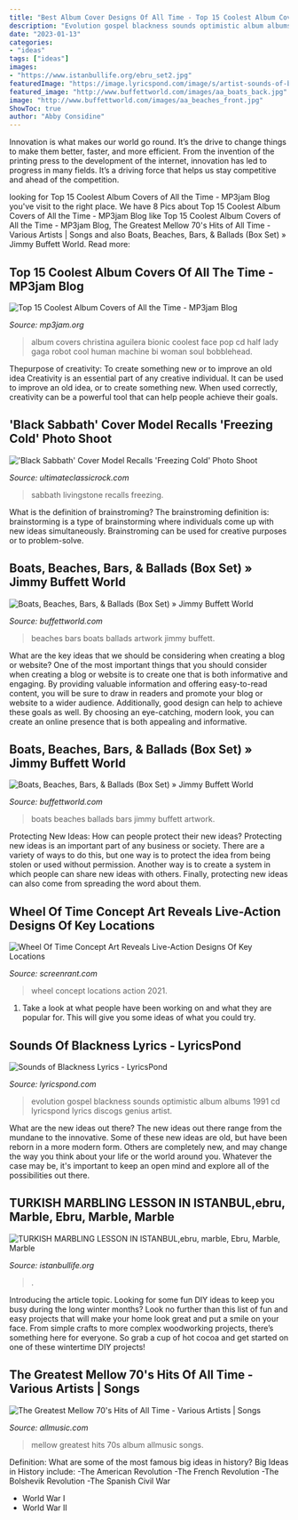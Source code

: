 ```yaml
---
title: "Best Album Cover Designs Of All Time - Top 15 Coolest Album Covers Of All The Time"
description: "Evolution gospel blackness sounds optimistic album albums 1991 cd lyricspond lyrics discogs genius artist"
date: "2023-01-13"
categories:
- "ideas"
tags: ["ideas"]
images:
- "https://www.istanbullife.org/ebru_set2.jpg"
featuredImage: "https://image.lyricspond.com/image/s/artist-sounds-of-blackness/album-the-evolution-of-gospel/cd-cover.jpg"
featured_image: "http://www.buffettworld.com/images/aa_boats_back.jpg"
image: "http://www.buffettworld.com/images/aa_beaches_front.jpg"
ShowToc: true
author: "Abby Considine"
---
```



Innovation is what makes our world go round. It’s the drive to change things to make them better, faster, and more efficient. From the invention of the printing press to the development of the internet, innovation has led to progress in many fields. It’s a driving force that helps us stay competitive and ahead of the competition.

	

		
looking for Top 15 Coolest Album Covers of All the Time - MP3jam Blog you've visit to the right place. We have 8 Pics about Top 15 Coolest Album Covers of All the Time - MP3jam Blog like Top 15 Coolest Album Covers of All the Time - MP3jam Blog, The Greatest Mellow 70&#039;s Hits of All Time - Various Artists | Songs and also Boats, Beaches, Bars, &amp; Ballads (Box Set) » Jimmy Buffett World. Read more:
		
    
## Top 15 Coolest Album Covers Of All The Time - MP3jam Blog

<img loading=lazy src="http://www.mp3jam.org/blog/wp-content/uploads/2014/05/d-face-for-christina-aguilera-bionic-album-cover.jpg" onerror="this.onerror=null;this.src='https://tse4.mm.bing.net/th?id=OIP.ivhULbsVycp77lKgwQV9CgHaHd&amp;pid=15.1';" alt="Top 15 Coolest Album Covers of All the Time - MP3jam Blog">

_Source: mp3jam.org_

>album covers christina aguilera bionic coolest face pop cd half lady gaga robot cool human machine bi woman soul bobblehead. 

	

Thepurpose of creativity: To create something new or to improve an old idea
Creativity is an essential part of any creative individual. It can be used to improve an old idea, or to create something new. When used correctly, creativity can be a powerful tool that can help people achieve their goals.

    
## &#039;Black Sabbath&#039; Cover Model Recalls &#039;Freezing Cold&#039; Photo Shoot

<img loading=lazy src="https://townsquare.media/site/295/files/2020/02/Black-Sabbath-Vertigo.jpg?w=1200&amp;h=0&amp;zc=1&amp;s=0&amp;a=t&amp;q=89" onerror="this.onerror=null;this.src='https://tse4.mm.bing.net/th?id=OIP.RpO22PdVW09TnbUDRnt2mgHaE8&amp;pid=15.1';" alt="&#039;Black Sabbath&#039; Cover Model Recalls &#039;Freezing Cold&#039; Photo Shoot">

_Source: ultimateclassicrock.com_

>sabbath livingstone recalls freezing. 

	

What is the definition of brainstroming?
The brainstroming definition is:
brainstorming is a type of brainstorming where individuals come up with new ideas simultaneously. Brainstroming can be used for creative purposes or to problem-solve.

    
## Boats, Beaches, Bars, &amp; Ballads (Box Set) » Jimmy Buffett World

<img loading=lazy src="http://www.buffettworld.com/images/aa_beaches_front.jpg" onerror="this.onerror=null;this.src='https://tse3.mm.bing.net/th?id=OIP.DzErOjIKTZFpwvIHKxGCGAHaHc&amp;pid=15.1';" alt="Boats, Beaches, Bars, &amp; Ballads (Box Set) » Jimmy Buffett World">

_Source: buffettworld.com_

>beaches bars boats ballads artwork jimmy buffett. 

	

What are the key ideas that we should be considering when creating a blog or website?
One of the most important things that you should consider when creating a blog or website is to create one that is both informative and engaging. By providing valuable information and offering easy-to-read content, you will be sure to draw in readers and promote your blog or website to a wider audience. Additionally, good design can help to achieve these goals as well. By choosing an eye-catching, modern look, you can create an online presence that is both appealing and informative.

    
## Boats, Beaches, Bars, &amp; Ballads (Box Set) » Jimmy Buffett World

<img loading=lazy src="http://www.buffettworld.com/images/aa_boats_back.jpg" onerror="this.onerror=null;this.src='https://tse3.mm.bing.net/th?id=OIP.m0yq2wS-gw__Zi7PyYl83QHaGX&amp;pid=15.1';" alt="Boats, Beaches, Bars, &amp; Ballads (Box Set) » Jimmy Buffett World">

_Source: buffettworld.com_

>boats beaches ballads bars jimmy buffett artwork. 

	

Protecting New Ideas: How can people protect their new ideas?
Protecting new ideas is an important part of any business or society. There are a variety of ways to do this, but one way is to protect the idea from being stolen or used without permission. Another way is to create a system in which people can share new ideas with others. Finally, protecting new ideas can also come from spreading the word about them.

    
## Wheel Of Time Concept Art Reveals Live-Action Designs Of Key Locations

<img loading=lazy src="https://static1.srcdn.com/wordpress/wp-content/uploads/2021/01/Wheel-of-Time-Concept-Art.jpg" onerror="this.onerror=null;this.src='https://tse2.mm.bing.net/th?id=OIP.mHo_tEbqFiU30oifOnvhbwHaDt&amp;pid=15.1';" alt="Wheel Of Time Concept Art Reveals Live-Action Designs Of Key Locations">

_Source: screenrant.com_

>wheel concept locations action 2021. 

	

1. Take a look at what people have been working on and what they are popular for. This will give you some ideas of what you could try. 

    
## Sounds Of Blackness Lyrics - LyricsPond

<img loading=lazy src="https://image.lyricspond.com/image/s/artist-sounds-of-blackness/album-the-evolution-of-gospel/cd-cover.jpg" onerror="this.onerror=null;this.src='https://tse1.mm.bing.net/th?id=OIP.AzODdqasgg4KJoJXBZW7QQHaHZ&amp;pid=15.1';" alt="Sounds of Blackness Lyrics - LyricsPond">

_Source: lyricspond.com_

>evolution gospel blackness sounds optimistic album albums 1991 cd lyricspond lyrics discogs genius artist. 

	

What are the new ideas out there?
The new ideas out there range from the mundane to the innovative. Some of these new ideas are old, but have been reborn in a more modern form. Others are completely new, and may change the way you think about your life or the world around you. Whatever the case may be, it's important to keep an open mind and explore all of the possibilities out there.

    
## TURKISH MARBLING LESSON IN ISTANBUL,ebru, Marble, Ebru, Marble, Marble

<img loading=lazy src="https://www.istanbullife.org/ebru_set2.jpg" onerror="this.onerror=null;this.src='https://tse3.mm.bing.net/th?id=OIP.t_PHM2qOsZv9USArXr6y4AHaKk&amp;pid=15.1';" alt="TURKISH MARBLING LESSON IN ISTANBUL,ebru, marble, Ebru, Marble, Marble">

_Source: istanbullife.org_

>. 

	

Introducing the article topic.
Looking for some fun DIY ideas to keep you busy during the long winter months? Look no further than this list of fun and easy projects that will make your home look great and put a smile on your face. From simple crafts to more complex woodworking projects, there’s something here for everyone. So grab a cup of hot cocoa and get started on one of these wintertime DIY projects!

    
## The Greatest Mellow 70&#039;s Hits Of All Time - Various Artists | Songs

<img loading=lazy src="http://cps-static.rovicorp.com/3/JPG_1080/MI0002/512/MI0002512236.jpg?partner=allrovi.com" onerror="this.onerror=null;this.src='https://tse2.mm.bing.net/th?id=OIP.-OI9KhFRi0nbuCxP9maL9QHaM4&amp;pid=15.1';" alt="The Greatest Mellow 70&#039;s Hits of All Time - Various Artists | Songs">

_Source: allmusic.com_

>mellow greatest hits 70s album allmusic songs. 

	

Definition: What are some of the most famous big ideas in history?
Big Ideas in History include: 
-The American Revolution 
-The French Revolution 
-The Bolshevik Revolution 
-The Spanish Civil War 
- World War I 
- World War II

